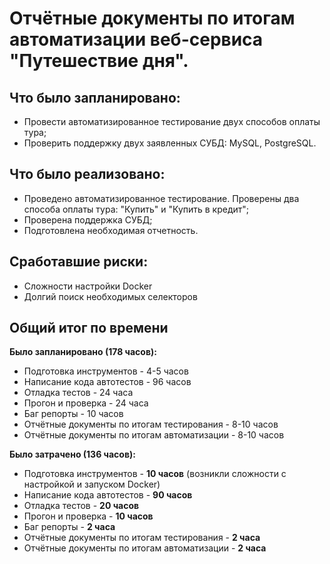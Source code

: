 # Отчётные документы по итогам автоматизации веб-сервиса "Путешествие дня".

## Что было запланировано:

- Провести автоматизированное тестирование двух способов оплаты тура;
- Проверить поддержку двух заявленных СУБД: MySQL, PostgreSQL.

## Что было реализовано:

- Проведено автоматизированное тестирование. Проверены два способа оплаты тура: "Купить" и "Купить в кредит";
- Проверена поддержка СУБД;
- Подготовлена необходимая отчетность.

## Cработавшие риски:

- Сложности настройки Docker
- Долгий поиск необходимых селекторов

## Общий итог по времени
**Было запланировано (178 часов):**

- Подготовка инструментов - 4-5 часов
- Написание кода автотестов - 96 часов
- Отладка тестов - 24 часа
- Прогон и проверка - 24 часа
- Баг репорты - 10 часов
- Отчётные документы по итогам тестирования - 8-10 часов
- Отчётные документы по итогам автоматизации - 8-10 часов

**Было затрачено (136 часов):**
- Подготовка инструментов - **10 часов** (возникли сложности с настройкой и запуском Docker)
- Написание кода автотестов - **90 часов**
- Отладка тестов - **20 часов**
- Прогон и проверка - **10 часов**
- Баг репорты - **2 часа**
- Отчётные документы по итогам тестирования - **2 часа**
- Отчётные документы по итогам автоматизации - **2 часа**